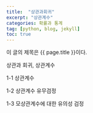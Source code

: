 ```yaml
---
title:  "상관과회귀"
excerpt: "상관계수"
categories: 확률과 통계
tag: [python, blog, jekyll]
toc: true
---
```


이 글의 제목은 {{ page.title }}이다.

상관과 회귀, 상관계수

1-1 상관계수

1-2 상관계수 유무검정

1-3 모상관계수에 대한 유의성 검정
